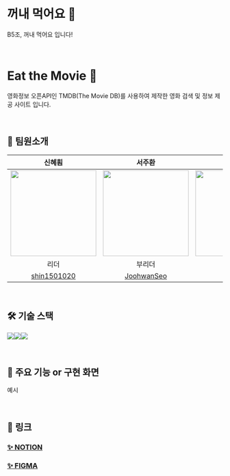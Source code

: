 # 꺼내 먹어요 🍎
B5조, 꺼내 먹어요 입니다!

<br />

# Eat the Movie 🎥
영화정보 오픈API인 TMDB(The Movie DB)를 사용하여 제작한 영화 검색 및 정보 제공 사이트 입니다.

<br />

## 👥 팀원소개

| 신혜훤 | 서주환 | 염경원 | 김형빈 | 신자영 |
| :---: | :---: | :---: | :---: | :---: |
| <img src="https://avatars.githubusercontent.com/shin1501020" width="200"> | <img src="https://avatars.githubusercontent.com/JoohwanSeo" width="200"> | <img src="https://avatars.githubusercontent.com/YCDM03" width="200"> | <img src="https://avatars.githubusercontent.com/hb9901" width="200"> | <img src="https://avatars.githubusercontent.com/hb9901" width="200"> |
| 리더 | 부리더 | 팀원 | 팀원 | 팀원 |
| [shin1501020](https://github.com/shin1501020) | [JoohwanSeo](https://github.com/JoohwanSeo) | [YCDM03](https://github.com/YCDM03) | [hb9901](https://github.com/hb9901)|  [hb9901](https://github.com/hb9901) |    



<br />

## 🛠️ 기술 스택
<img src="https://img.shields.io/badge/HTML5-E34F26?style=for-the-badge&logo=HTML5&logoColor=white"><img src="https://img.shields.io/badge/CSS3-1572B6?style=for-the-badge&logo=CSS3&logoColor=white"><img src="https://img.shields.io/badge/Javascript-F7DF1E?style=for-the-badge&logo=Javascript&logoColor=white">

<br />

## 📝 주요 기능 or 구현 화면
예시

<br />

## 🔗 링크
### [✨ NOTION](https://teamsparta.notion.site/B-05-1cddea8d779149269e215f7d715abe46)
### [✨ FIGMA](https://www.figma.com/file/hYZbrWyf0l9aXULKD0AJIx?embed_host=notion&kind=file&mode=design&node-id=0-1&t=ri8AzOkHKC5KwFMk-0&type=design&viewer=1)

<br />
